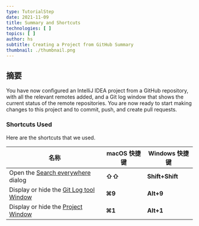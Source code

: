 ```yaml
---
type: TutorialStep
date: 2021-11-09
title: Summary and Shortcuts
technologies: [ ]
topics: [ ]
author: hs
subtitle: Creating a Project from GitHub Summary
thumbnail: ./thumbnail.png
---
```


## 摘要
You have now configured an IntelliJ IDEA project from a GitHub repository, with all the relevant remotes added, and a Git log window that shows the current status of the remote repositories. You are now ready to start making changes to this project and to commit, push, and create pull requests.

### Shortcuts Used
Here are the shortcuts that we used.

| 名称                                                                                                      | macOS 快捷键 | Windows 快捷键     |
| ------------------------------------------------------------------------------------------------------- | --------- | --------------- |
| Open the [Search everywhere](https://www.jetbrains.com/help/idea/searching-everywhere.html) dialog      | **⇧⇧**    | **Shift+Shift** |
| Display or hide the [Git Log tool Window](https://www.jetbrains.com/help/idea/investigate-changes.html) | **⌘9**    | **Alt+9**       |
| Display or hide the [Project Window](https://www.jetbrains.com/help/idea/project-tool-window.html)      | **⌘1**    | **Alt+1**       |
